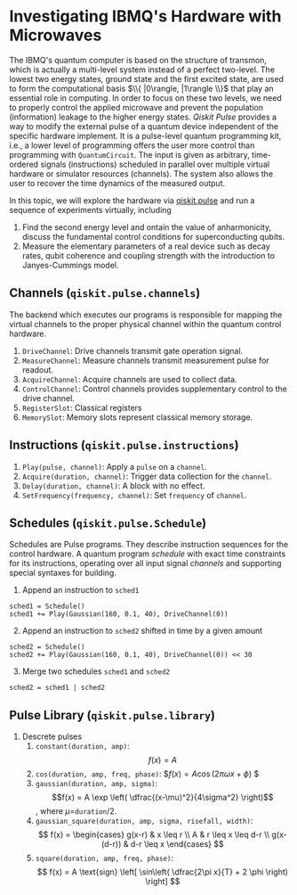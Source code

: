 # Investigating IBMQ's Hardware with Microwaves
The IBMQ's quantum computer is based on the structure of transmon, which is actually a multi-level system instead of a perfect two-level.
The lowest two energy states, ground state and the first excited state, are used to form the computational basis $\\{ |0\rangle, |1\rangle \\}$ that play an essential role in computing.
In order to focus on these two levels, we need to properly control the applied microwave and prevent the population (information) leakage to the higher energy states.
*Qiskit Pulse* provides a way to modify the external pulse of a quantum device independent of the specific hardware implement.
It is a pulse-level quantum programming kit, i.e., a lower level of programming offers the user more control than programming with `QuantumCircuit`.
The input is given as arbitrary, time-ordered signals (instructions) scheduled in parallel over multiple virtual hardware or simulator resources (channels). 
The system also allows the user to recover the time dynamics of the measured output.

In this topic, we will explore the hardware via [qiskit.pulse](https://qiskit.org/documentation/apidoc/pulse.html) and run a sequence of experiments virtually, including
1. Find the second energy level and ontain the value of anharmonicity, discuss the fundamental control conditions for superconducting qubits.
2. Measure the elementary parameters of a real device such as decay rates, qubit coherence and coupling strength with the introduction to Janyes-Cummings model.

## Channels (`qiskit.pulse.channels`)
The backend which executes our programs is responsible for mapping the virtual channels to the proper physical channel within the quantum control hardware.
1. `DriveChannel`: Drive channels transmit gate operation signal.
2. `MeasureChannel`: Measure channels transmit measurement pulse for readout.
3. `AcquireChannel`: Acquire channels are used to collect data.
4. `ControlChannel`: Control channels provides supplementary control to the drive channel.
5. `RegisterSlot`: Classical registers
6. `MemorySlot`: Memory slots represent classical memory storage.


## Instructions (`qiskit.pulse.instructions`)
1. `Play(pulse, channel)`: Apply a `pulse` on a `channel`.
2. `Acquire(duration, channel)`: Trigger data collection for the `channel`.
3. `Delay(duration, channel)`: A block with no effect.
4. `SetFrequency(frequency, channel)`: Set `frequency` of `channel`. 


## Schedules (`qiskit.pulse.Schedule`)
Schedules are Pulse programs. They describe instruction sequences for the control hardware.
A quantum program *schedule* with exact time constraints for its instructions, operating over all input signal *channels* and supporting special syntaxes for building.
1. Append an instruction to `sched1`
```
sched1 = Schedule()
sched1 += Play(Gaussian(160, 0.1, 40), DriveChannel(0))
```
2. Append an instruction to `sched2` shifted in time by a given amount
```
sched2 = Schedule()
sched2 += Play(Gaussian(160, 0.1, 40), DriveChannel(0)) << 30
```
3. Merge two schedules `sched1` and `sched2`
```
sched2 = sched1 | sched2
```


## Pulse Library (`qiskit.pulse.library`)
1. Descrete pulses
    1. `constant(duration, amp)`: $$f(x) = A$$
    2. `cos(duration, amp, freq, phase)`: $$f(x) = A \cos (2\pi\omega x + \phi)$ $
    3. `gaussian(duration, amp, sigma)`: $$f(x) = A \exp \left( \dfrac{(x-\mu)^2}{4\sigma^2} \right)$$, where $\mu =$`duration`$/2$.
    4. `gaussian_square(duration, amp, sigma, risefall, width)`: 
        $$
        f(x) = 
        \begin{cases}
        g(x-r) & x \leq r \\
        A & r \leq x \leq d-r \\
        g(x- (d-r)) & d-r \leq x
        \end{cases}
        $$
    5. `square(duration, amp, freq, phase)`: 
        $$
        f(x) = 
        A \text{sign}
        \left[
        \sin\left(
         \dfrac{2\pi x}{T} + 2 \phi
        \right)
        \right]
        $$
